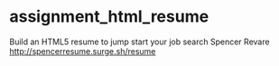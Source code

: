 # assignment_html_resume
Build an HTML5 resume to jump start your job search
Spencer Revare
http://spencerresume.surge.sh/resume

